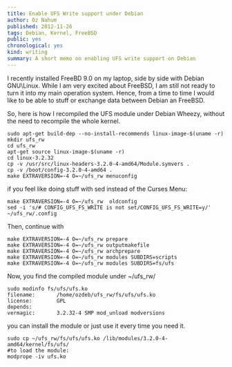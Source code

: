 ```yaml
---
title: Enable UFS Write support under Debian
author: Oz Nahum
published: 2012-11-26
tags: Debian, Kernel, FreeBSD
public: yes
chronological: yes
kind: writing 
summary: A short memo on enabling UFS write support on Debian 
---
```


I recently installed FreeBD 9.0 on my laptop, side by side with Debian GNU\Linux. 
While I am very excited about FreeBSD, I am still not ready to turn it into my 
main operation system. Hence, from a time to time I would like to be able to 
stuff or exchange data between Debian an FreeBSD. 

So, here is how I recompiled the UFS module under Debian Wheezy, without the need
to recompile the whole kernel. 

    sudo apt-get build-dep --no-install-recommends linux-image-$(uname -r)
    mkdir ufs_rw
    cd ufs_rw
    apt-get source linux-image-$(uname -r)
    cd linux-3.2.32 
    cp -v /usr/src/linux-headers-3.2.0-4-amd64/Module.symvers .
    cp -v /boot/config-3.2.0-4-amd64 .
    make EXTRAVERSION=-4 O=~/ufs_rw menuconfig
    
if you feel like doing stuff with sed instead of the Curses Menu:

    make EXTRAVERSION=-4 O=~/ufs_rw  oldconfig
    sed -i 's/# CONFIG_UFS_FS_WRITE is not set/CONFIG_UFS_FS_WRITE=y/' ~/ufs_rw/.config
    
Then, continue with

    make EXTRAVERSION=-4 O=~/ufs_rw prepare
    make EXTRAVERSION=-4 O=~/ufs_rw outputmakefile
    make EXTRAVERSION=-4 O=~/ufs_rw archprepare
    make EXTRAVERSION=-4 O=~/ufs_rw modules SUBDIRS=scripts
    make EXTRAVERSION=-4 O=~/ufs_rw modules SUBDIRS=fs/ufs

Now, you find the compiled module under ~/ufs_rw/

    sudo modinfo fs/ufs/ufs.ko 
    filename:       /home/ozdeb/ufs_rw/fs/ufs/ufs.ko
    license:        GPL
    depends:        
    vermagic:       3.2.32-4 SMP mod_unload modversions 

you can install the module or just use it every time you need it.

    sudo cp ~/ufs_rw/fs/ufs/ufs.ko /lib/modules/3.2.0-4-amd64/kernel/fs/ufs/
    #to load the module:
    modprope -iv ufs.ko



